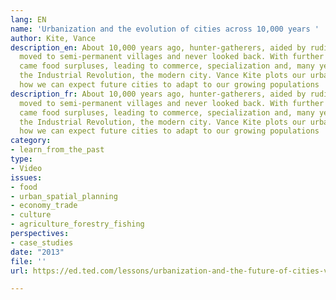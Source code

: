 ```yaml
---
lang: EN
name: 'Urbanization and the evolution of cities across 10,000 years '
author: Kite, Vance
description_en: About 10,000 years ago, hunter-gatherers, aided by rudimentary agriculture,
  moved to semi-permanent villages and never looked back. With further developments
  came food surpluses, leading to commerce, specialization and, many years later with
  the Industrial Revolution, the modern city. Vance Kite plots our urban past and
  how we can expect future cities to adapt to our growing populations
description_fr: About 10,000 years ago, hunter-gatherers, aided by rudimentary agriculture,
  moved to semi-permanent villages and never looked back. With further developments
  came food surpluses, leading to commerce, specialization and, many years later with
  the Industrial Revolution, the modern city. Vance Kite plots our urban past and
  how we can expect future cities to adapt to our growing populations
category:
- learn_from_the_past
type:
- Video
issues:
- food
- urban_spatial_planning
- economy_trade
- culture
- agriculture_forestry_fishing
perspectives:
- case_studies
date: "2013"
file: ''
url: https://ed.ted.com/lessons/urbanization-and-the-future-of-cities-vance-kite

---
```

